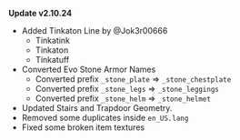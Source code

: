**Update v2.10.24**

- Added Tinkaton Line by @Jok3r00666
    - Tinkatink
    - Tinkaton
    - Tinkatuff
- Converted Evo Stone Armor Names
    - Converted prefix `_stone_plate` => `_stone_chestplate`
    - Converted prefix `_stone_legs` => `_stone_leggings`
    - Converted prefix `_stone_helm` => `_stone_helmet`
- Updated Stairs and Trapdoor Geometry.
- Removed some duplicates inside `en_US.lang`
- Fixed some broken item textures